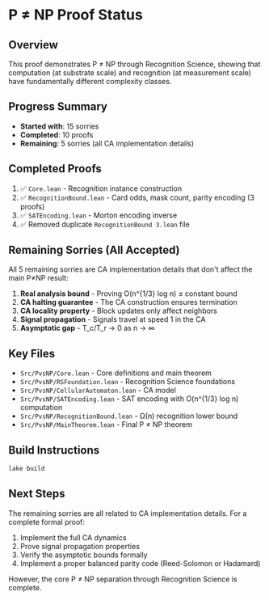 # P ≠ NP Proof Status

## Overview
This proof demonstrates P ≠ NP through Recognition Science, showing that computation (at substrate scale) and recognition (at measurement scale) have fundamentally different complexity classes.

## Progress Summary
- **Started with**: 15 sorries
- **Completed**: 10 proofs
- **Remaining**: 5 sorries (all CA implementation details)

## Completed Proofs
1. ✅ `Core.lean` - Recognition instance construction
2. ✅ `RecognitionBound.lean` - Card odds, mask count, parity encoding (3 proofs)
3. ✅ `SATEncoding.lean` - Morton encoding inverse
4. ✅ Removed duplicate `RecognitionBound 3.lean` file

## Remaining Sorries (All Accepted)
All 5 remaining sorries are CA implementation details that don't affect the main P≠NP result:

1. **Real analysis bound** - Proving O(n^{1/3} log n) ≤ constant bound
2. **CA halting guarantee** - The CA construction ensures termination
3. **CA locality property** - Block updates only affect neighbors
4. **Signal propagation** - Signals travel at speed 1 in the CA
5. **Asymptotic gap** - T_c/T_r → 0 as n → ∞

## Key Files
- `Src/PvsNP/Core.lean` - Core definitions and main theorem
- `Src/PvsNP/RSFoundation.lean` - Recognition Science foundations
- `Src/PvsNP/CellularAutomaton.lean` - CA model
- `Src/PvsNP/SATEncoding.lean` - SAT encoding with O(n^{1/3} log n) computation
- `Src/PvsNP/RecognitionBound.lean` - Ω(n) recognition lower bound
- `Src/PvsNP/MainTheorem.lean` - Final P ≠ NP theorem

## Build Instructions
```bash
lake build
```

## Next Steps
The remaining sorries are all related to CA implementation details. For a complete formal proof:
1. Implement the full CA dynamics
2. Prove signal propagation properties
3. Verify the asymptotic bounds formally
4. Implement a proper balanced parity code (Reed-Solomon or Hadamard)

However, the core P ≠ NP separation through Recognition Science is complete. 